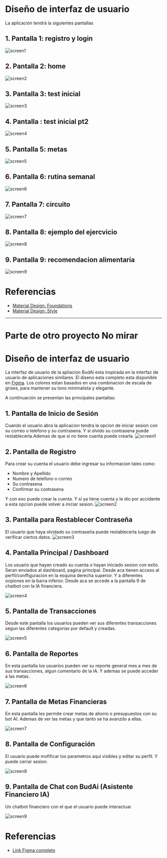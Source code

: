 # Diseño de interfaz de usuario

La aplicación tendrá la siguientes pantallas

## 1. Pantalla 1: registro y login

![screen1](images/ryuu%20fit/1.png)

## 2. Pantalla 2: home

![screen2](images/ryuu%20fit/2.png)

## 3. Pantalla 3: test inicial

![screen3](images/ryuu%20fit/3.png)

## 4. Pantalla : test inicial pt2

![screen4](images/ryuu%20fit/4.png)

## 5. Pantalla 5: metas

![screen5](images/ryuu%20fit/5.png)

## 6. Pantalla 6: rutina semanal

![screen6](images/ryuu%20fit/6.png)

## 7. Pantalla 7: circuito

![screen7](images/ryuu%20fit/7.png)

## 8. Pantalla 8: ejemplo del ejercvicio

![screen8](images/ryuu%20fit/8.png)

## 9. Pantalla 9: recomendacion alimentaria

![screen9](images/ryuu%20fit/9.png)

# Referencias

- [Material Design: Foundations](https://m3.material.io/foundations)
- [Material Design: Style](https://m3.material.io/styles)




-------

# Parte de otro proyecto No mirar
# Diseño de interfaz de usuario

La interfaz de usuario de la apliacion BudAi esta inspirada en la interfaz de usuario de aplicaciones similares. El diseno esta completo esta disponible en [Figma](https://www.figma.com/proto/0HCfLeTqpEHFKZVtIOBHdF/BudAI?node-id=4-138&t=k6D7hdRiVQqOMBLr-1&scaling=min-zoom&content-scaling=fixed&page-id=0%3A1&starting-point-node-id=4%3A138). Los colores estan basados en una combinacion de escala de grises, para mantener su tono minimalista y elegante. 

A continuación se presentan las principales pantallas:

## 1. Pantalla de Inicio de Sesión
Cuando el usuario abra la aplicacion tendra la opcion de iniciar sesion con su correo o telefono y su contrasena. Y si olvido su contrasena puede restablecerla.Ademas de que si no tiene cuenta puede crearla.
![screen1](images/Login.png)

## 2. Pantalla de Registro
Para crear su cuenta el usuario debe ingresar su informacion tales como:
- Nombre y Apellido
- Numero de telefono o correo
- Su contrasena
- Confirmar su contrasena

Y con eso puede crear la cuenta. Y si ya tiene cuenta y le dio por accidente a esta opcion puede volver a iniciar sesion.
![screen2](images/Create%20Account.png)

## 3. Pantalla para Restablecer Contraseña
El usuario que haya olvidado su contraseña puede restablecerla luego de verificar ciertos datos.
![screen3](images/Restablish%20Password.png)

## 4. Pantalla Principal / Dashboard
Los usuario que hayan creado su cuenta o hayan iniciado sesion con exito. Seran enviados al dashboard, pagina principal. Desde aca tienen acceso al perfil/conffiguracion en la esquina derecha superior. Y a diferentes ocpiones en la barra inferior. Desde aca se accede a la pantalla 9 de chatbot con la IA financiera.

![screen4](images/Dashboard.png)

## 5. Pantalla de Transacciones
Desde este pantalla los usuarios pueden ver sus diferentes transacciones segun las diferentes categorias por default y creadas.

![screen5](images/Transactions.png)

## 6. Pantalla de Reportes
En esta pantalla los usuarios pueden ver su reporte general mes a mes de sus transacciones, algun comentario de la IA. Y ademas se puede acceder a las metas.

![screen6](images/Reports.png)

## 7. Pantalla de Metas Financieras
En esta pantalla les permite crear metas de ahorro o presupuestos con su bot AI. Ademas de ver las metas  y que tanto se ha avanzdo a ellas.

![screen7](images/Goals.png)

## 8. Pantalla de Configuración
El usuario puede mofificar los parametros aqui visibles y editar su perfil. Y puede cerrar sesion.

![screen8](images/Profile.png)


## 9. Pantalla de Chat con BudAi (Asistente Financiero IA)
Un chatbot financiero con el que el usuario puede interactuar. 

![screen9](images/JimmyAI.png)





# Referencias

- [Link Figma completo](https://www.figma.com/proto/0HCfLeTqpEHFKZVtIOBHdF/BudAI?node-id=4-138&t=1TFvb5MuafgJcCJZ-0&scaling=min-zoom&content-scaling=fixed&page-id=0%3A1&starting-point-node-id=4%3A138)

